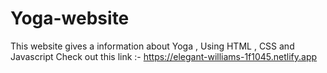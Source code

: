 # Yoga-website
This website gives a information about Yoga , Using HTML , CSS and Javascript
Check out this link :- https://elegant-williams-1f1045.netlify.app
